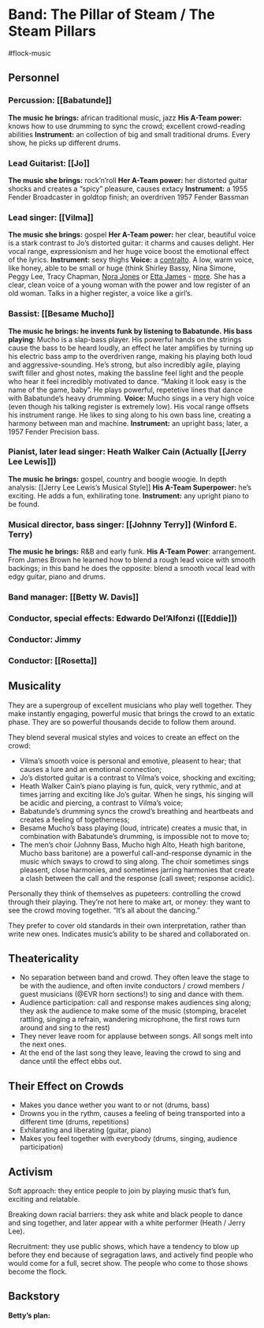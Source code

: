 # Band: The Pillar of Steam / The Steam Pillars

#flock-music

## Personnel

### Percussion: [[Babatunde]]

**The music he brings:** african traditional music, jazz
**His A-Team power:** knows how to use drumming to sync the crowd; excellent crowd-reading abilities
**Instrument:** an collection of big and small traditional drums. Every show, he picks up different drums.

### Lead Guitarist: [[Jo]]

**The music she brings:** rock’n’roll
**Her A-Team power:** her distorted guitar shocks and creates a “spicy” pleasure, causes extacy
**Instrument:** a 1955 Fender Broadcaster in goldtop finish; an overdriven 1957 Fender Bassman

### Lead singer: [[Vilma]]

**The music she brings:** gospel
**Her A-Team power:** her clear, beautiful voice is a stark contrast to Jo’s distorted guitar: it charms and causes delight. Her vocal range, expressionism and her huge voice boost the emotional effect of the lyrics.
**Instrument:** sexy thighs
**Voice:** a [contralto](https://youtu.be/EeoHO8uHi1A?si=YCm4Cq3Xk6RfADIn). A low, warm voice, like honey, able to be small or huge (think Shirley Bassy, Nina Simone, Peggy Lee, Tracy Chapman, [Nora Jones](https://youtu.be/2HhvrO2umu0?si=rlG9Q2Cbg1K8UdbY) or  [Etta James](https://youtu.be/uZt1xKtPbUQ?si=EA9D8ank1vPrLJ6x) - [more](https://youtu.be/YPwI9ig5W24?si=e36PNO3_sI_My80X). She has a clear, clean voice of a young woman with the power and low register of an old woman. Talks in a higher register, a voice like a girl’s.

### Bassist: [[Besame Mucho]]

**The music he brings: he invents funk by listening to Babatunde.**
**His bass playing**: Mucho is a slap-bass player. His powerful hands on the strings cause the bass to be heard loudly, an effect he later amplifies by turning up his electric bass amp to the overdriven range, making his playing both loud and aggressive-sounding. He’s strong, but also incredibly agile, playing swift filler and ghost notes, making the bassline feel light and the people who hear it feel incredibly motivated to dance. “Making it look easy is the name of the game, baby”. He plays powerful, repetetive lines that dance with Babatunde’s heavy drumming.
**Voice:** Mucho sings in a very high voice (even though his talking register is extremely low). His vocal range offsets his instrument range. He likes to sing along to his own bass line, creating a harmony between man and machine.
**Instrument:** an upright bass; later, a 1957 Fender Precision bass.

### Pianist, later lead singer: Heath Walker Cain (Actually [[Jerry Lee Lewis]])

**The music he brings:** gospel, country and boogie woogie. In depth analysis: [[Jerry Lee Lewis’s Musical Style]]
**His A-Team Superpower:** he’s exciting. He adds a fun, exhilirating tone.
**Instrument:** any upright piano to be found.

### Musical director, bass singer: [[Johnny Terry]] (Winford E. Terry)

**The music he brings:** R&B and early funk.
**His A-Team Power**: arrangement. From James Brown he learned how to blend a rough lead voice with smooth backings; in this band he does the opposite: blend a smooth vocal lead with edgy guitar, piano and drums.

### Band manager: [[Betty W. Davis]]

### Conductor, special effects: Edwardo Del’Alfonzi ([[Eddie]])

### Conductor: Jimmy

### Conductor: [[Rosetta]]

## Musicality

They are a supergroup of excellent musicians who play well together. They make instantly engaging, powerful music that brings the crowd to an extatic phase. They are so powerful thousands decide to follow them around.

They blend several musical styles and voices to create an effect on the crowd:

- Vilma’s smooth voice is personal and emotive, pleasent to hear; that causes a lure and an emotional connection;
- Jo’s distorted guitar is a contrast to Vilma’s voice, shocking and exciting;
- Heath Walker Cain’s piano playing is fun, quick, very rythmic, and at times jarring and exciting like Jo’s guitar. When he sings, his singing will be acidic and piercing, a contrast to Vilma’s voice;
- Babatunde’s drumming syncs the crowd’s breathing and heartbeats and creates a feeling of togetherness;
- Besame Mucho’s bass playing (loud, intricate) creates a music that, in combination with Babatunde’s drumming, is impossible not to move to;
- The men’s choir (Johnny Bass, Mucho high Alto, Heath high baritone, Mucho bass baritone) are a powerful call-and-response dynamic in the music which sways to crowd to sing along. The choir sometimes sings pleasent, close harmonies, and sometimes jarring harmonies that create a clash between the call and the response (call sweet; response acidic).

Personally they think of themselves as pupeteers: controlling the crowd through their playing. They’re not here to make art, or money: they want to see the crowd moving together. “It’s all about the dancing.”

They prefer to cover old standards in their own interpretation, rather than write new ones. Indicates music’s ability to be shared and collaborated on.

## Theatericality

- No separation between band and crowd. They often leave the stage to be with the audience, and often invite conductors / crowd members / guest musicians (@EVR horn sections!) to sing and dance with them.
- Audience participation: call and response makes audiences sing along; they ask the audience to make some of the music (stomping, bracelet rattling, singing a refrain, wandering microphone, the first rows turn around and sing to the rest)
- They never leave room for applause between songs. All songs melt into the next ones.
- At the end of the last song they leave, leaving the crowd to sing and dance until the effect ebbs out.

## Their Effect on Crowds

- Makes you dance wether you want to or not (drums, bass)
- Drowns you in the rythm, causes a feeling of being transported into a different time (drums, repetitions)
- Exhilarating and liberating (guitar, piano)
- Makes you feel together with everybody (drums, singing, audience participation)

## Activism

Soft approach: they entice people to join by playing music that’s fun, exciting and relatable.

Breaking down racial barriers: they ask white and black people to dance and sing together, and later appear with a white performer (Heath / Jerry Lee).

Recruitment: they use public shows, which have a tendency to blow up before they end because of segragation laws, and actively find people who would come for a full, secret show. The people who come to those shows become the flock.

## Backstory

**Betty’s plan:**
